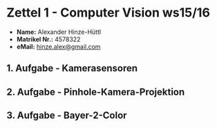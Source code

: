 # Zettel 1 - Computer Vision ws15/16

* __Name:__ Alexander Hinze-Hüttl
* __Matrikel Nr.:__ 4578322
* __eMail:__ hinze.alex@gmail.com

## 1. Aufgabe - Kamerasensoren

## 2. Aufgabe - Pinhole-Kamera-Projektion

## 3. Aufgabe - Bayer-2-Color

